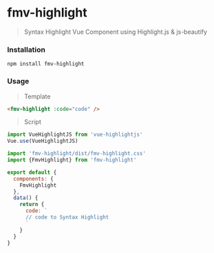 # fmv-highlight
> Syntax Highlight Vue Component using Highlight.js & js-beautify

### Installation
```
npm install fmv-highlight
```

### Usage
> Template

```html
<fmv-highlight :code="code" />
```

> Script

```js
import VueHighlightJS from 'vue-highlightjs'
Vue.use(VueHighlightJS)

import 'fmv-highlight/dist/fmv-highlight.css'
import {FmvHighlight} from 'fmv-highlight'

export default {
  components: {
    FmvHighlight
  },
  data() {
    return {
      code: `
      // code to Syntax Highlight
      `
    }
  }
}
```
